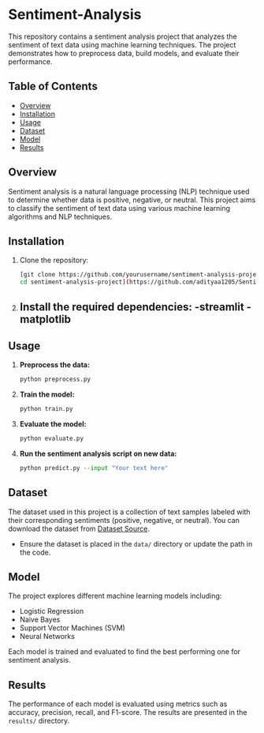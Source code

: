 # Sentiment-Analysis

This repository contains a sentiment analysis project that analyzes the sentiment of text data using machine learning techniques. The project demonstrates how to preprocess data, build models, and evaluate their performance.

## Table of Contents

- [Overview](#overview)
- [Installation](#installation)
- [Usage](#usage)
- [Dataset](#dataset)
- [Model](#model)
- [Results](#results)

## Overview

Sentiment analysis is a natural language processing (NLP) technique used to determine whether data is positive, negative, or neutral. This project aims to classify the sentiment of text data using various machine learning algorithms and NLP techniques.

## Installation

1. Clone the repository:
    ```bash
    [git clone https://github.com/yourusername/sentiment-analysis-project.git
    cd sentiment-analysis-project](https://github.com/adityaa1205/Sentiment-Analysis.git)
    ```

2. Install the required dependencies:
   -streamlit
   -matplotlib
   -
    

## Usage

1. **Preprocess the data:**
    ```python
    python preprocess.py
    ```

2. **Train the model:**
    ```python
    python train.py
    ```

3. **Evaluate the model:**
    ```python
    python evaluate.py
    ```

4. **Run the sentiment analysis script on new data:**
    ```python
    python predict.py --input "Your text here"
    ```

## Dataset

The dataset used in this project is a collection of text samples labeled with their corresponding sentiments (positive, negative, or neutral). You can download the dataset from [Dataset Source](#).

- Ensure the dataset is placed in the `data/` directory or update the path in the code.

## Model

The project explores different machine learning models including:

- Logistic Regression
- Naive Bayes
- Support Vector Machines (SVM)
- Neural Networks

Each model is trained and evaluated to find the best performing one for sentiment analysis.

## Results

The performance of each model is evaluated using metrics such as accuracy, precision, recall, and F1-score. The results are presented in the `results/` directory.



